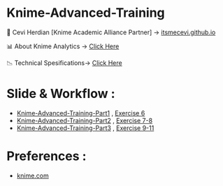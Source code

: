 # Knime-Advanced-Training

<span>&#129311;</span> Cevi Herdian [Knime Academic Alliance Partner] -> [itsmecevi.github.io](https://itsmecevi.github.io/) 

<span>&#128202;</span> About Knime Analytics -> [Click Here](https://www.knime.com/about)

<span>&#128201;</span> Technical Spesifications-> [Click Here](https://www.knime.com/software-overview)

# Slide & Workflow : 

* [Knime-Advanced-Training-Part1](https://docs.google.com/presentation/d/16yz0K1gV7uE81Pn0ob9CFG1v7Ej745YPf7AIvxHftCk/edit?usp=sharing) , [Exercise 6](https://github.com/itsmecevi/Knime-Exercise6/blob/master/Exercise6.knar)
* [Knime-Advanced-Training-Part2](https://docs.google.com/presentation/d/1YjtE_ZVwioH4uwLFvW0f56Xc23SYegZBsWONQ8yecFo/edit?usp=sharing) , [Exercise 7-8](https://github.com/itsmecevi/Knime-Exercises7-8/blob/master/Exercises7-8.knar)
* [Knime-Advanced-Training-Part3](https://docs.google.com/presentation/d/1WBSxacrbtm9DUpDopsK0u9na6c17kQnKFiTaraKf8Ps/edit?usp=sharing) , [Exercise 9-11](https://github.com/itsmecevi/Knime-Exercises9-11/blob/master/Exercises9-11.knar)
   

# Preferences :

* [knime.com](https://www.knime.com/)
